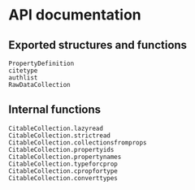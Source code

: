 # API documentation

## Exported structures and functions

```@docs
PropertyDefinition
citetype
authlist
RawDataCollection
```


## Internal functions

```@docs
CitableCollection.lazyread
CitableCollection.strictread
CitableCollection.collectionsfromprops
CitableCollection.propertyids
CitableCollection.propertynames
CitableCollection.typeforcprop
CitableCollection.cpropfortype
CitableCollection.converttypes
```